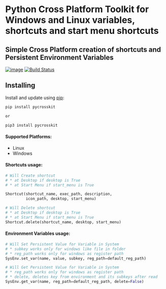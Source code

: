 # Python Cross Platform Toolkit for Windows and Linux variables, shortcuts and start menu shortcuts

## Simple Cross Platform creation of shortcuts and Persistent Environment Variables

[![image](https://img.shields.io/pypi/v/pycrosskit.svg)](https://pypi.org/project/py-cross-kit/)
[![Build Status](https://travis-ci.com/jiri-otoupal/py-cross-kit.svg?branch=master)](https://travis-ci.com/github/jiri-otoupal/py-cross-kit)

## Installing

Install and update using [pip](https://pip.pypa.io/en/stable/quickstart/):

```bash
pip install pycrosskit

or

pip3 install pycrosskit
```

#### Supported Platforms:

* Linux
* Windows

#### Shortcuts usage:

```python
# Will Create shortcut 
# * at Desktop if desktop is True 
# * at Start Menu if start_menu is True

Shortcut(shortcut_name, exec_path, description,
         icon_path, desktop, start_menu)

# Will Delete shortcut
# * at Desktop if desktop is True 
# * at Start Menu if start_menu is True
Shortcut.delete(shortcut_name, desktop, start_menu)

```

#### Environment Variables usage:

```python
# Will Set Persistent Value for Variable in System
# * subkey works only for windows like file in folder
# * reg_path works only for windows as register path 
SysEnv.set_var(name, value, subkey, reg_path=default_reg_path)

# Will Get Persistent Value for Variable in System
# * reg_path works only for windows as register path
# * delete, deletes key from environment and its subkeys after read
SysEnv.get_var(name, reg_path=default_reg_path, delete=False)


```
